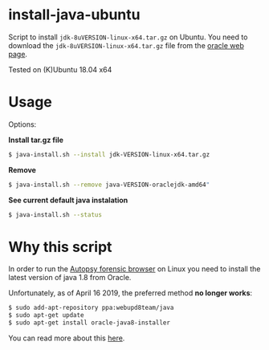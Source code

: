 # install-java-ubuntu

Script to install `jdk-8uVERSION-linux-x64.tar.gz` on Ubuntu.
You need to download the `jdk-8uVERSION-linux-x64.tar.gz` file from the [oracle web page](https://www.oracle.com/technetwork/java/javase/downloads/jdk8-downloads-2133151.html).

Tested on (K)Ubuntu 18.04 x64


# Usage

Options:

**Install tar.gz file**

```bash
$ java-install.sh --install jdk-VERSION-linux-x64.tar.gz
```

**Remove** 

```bash
$ java-install.sh --remove java-VERSION-oraclejdk-amd64"
```

**See current default java instalation**

```bash
$ java-install.sh --status
```


# Why this script

In order to run the [Autopsy forensic browser](https://www.sleuthkit.org/autopsy/download.php) on Linux you need to install the latest version of java 1.8 from Oracle.

Unfortunately, as of April 16 2019, the preferred method **no longer works**:
```bash
$ sudo add-apt-repository ppa:webupd8team/java
$ sudo apt-get update
$ sudo apt-get install oracle-java8-installer
```
You can read more about this [here](https://launchpad.net/~webupd8team/+archive/ubuntu/java).

